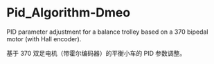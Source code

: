# Pid_Algorithm-Dmeo
PID parameter adjustment for a balance trolley based on a 370 bipedal motor (with Hall encoder).

基于 370 双足电机（带霍尔编码器）的平衡小车的 PID 参数调整。
